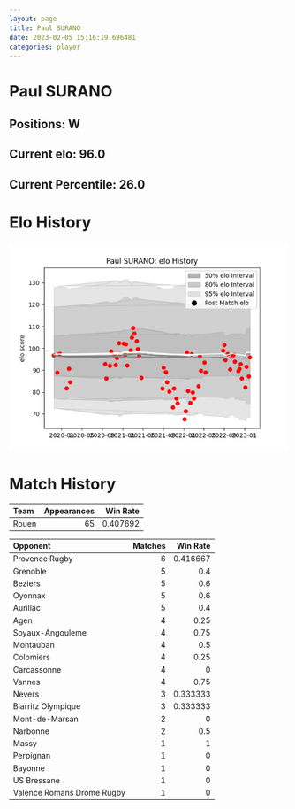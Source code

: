 ```yaml
---  
layout: page  
title: Paul SURANO  
date: 2023-02-05 15:16:19.696481  
categories: player  
---
```

# Paul SURANO

## Positions: W

## Current elo: 96.0

## Current Percentile: 26.0

# Elo History


![elo history](history_PaulSURANO.png)
# Match History


| Team   |   Appearances |   Win Rate |
|:-------|--------------:|-----------:|
| Rouen  |            65 |   0.407692 |

| Opponent                   |   Matches |   Win Rate |
|:---------------------------|----------:|-----------:|
| Provence Rugby             |         6 |   0.416667 |
| Grenoble                   |         5 |   0.4      |
| Beziers                    |         5 |   0.6      |
| Oyonnax                    |         5 |   0.6      |
| Aurillac                   |         5 |   0.4      |
| Agen                       |         4 |   0.25     |
| Soyaux-Angouleme           |         4 |   0.75     |
| Montauban                  |         4 |   0.5      |
| Colomiers                  |         4 |   0.25     |
| Carcassonne                |         4 |   0        |
| Vannes                     |         4 |   0.75     |
| Nevers                     |         3 |   0.333333 |
| Biarritz Olympique         |         3 |   0.333333 |
| Mont-de-Marsan             |         2 |   0        |
| Narbonne                   |         2 |   0.5      |
| Massy                      |         1 |   1        |
| Perpignan                  |         1 |   0        |
| Bayonne                    |         1 |   0        |
| US Bressane                |         1 |   0        |
| Valence Romans Drome Rugby |         1 |   0        |